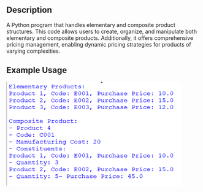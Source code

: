 ## Description
A Python program that handles elementary and composite product structures. This code allows users to create, organize, and manipulate both elementary and composite products. Additionally, it offers comprehensive pricing management, enabling dynamic pricing strategies for products of varying complexities.
## Example Usage
<img src="example.png">
